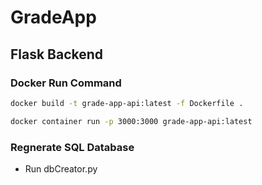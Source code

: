 # GradeApp

## Flask Backend

### Docker Run Command
```bash
docker build -t grade-app-api:latest -f Dockerfile .
```

```bash
docker container run -p 3000:3000 grade-app-api:latest
```

### Regnerate SQL Database
- Run dbCreator.py
